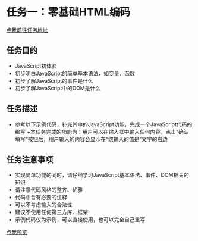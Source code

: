# 任务一：零基础HTML编码
[点我前往任务地址](http://ife.baidu.com/course/detail/id/90)

## 任务目的
+ JavaScript初体验
+ 初步明白JavaScript的简单基本语法，如变量、函数
+ 初步了解JavaScript的事件是什么
+ 初步了解JavaScript中的DOM是什么

## 任务描述
+ 参考以下示例代码，补充其中的JavaScript功能，完成一个JavaScript代码的编写
+本任务完成的功能为：用户可以在输入框中输入任何内容，点击“确认填写”按钮后，用户输入的内容会显示在“您输入的值是”文字的右边

## 任务注意事项
+ 实现简单功能的同时，请仔细学习JavaScript基本语法、事件、DOM相关的知识
+ 请注意代码风格的整齐、优雅
+ 代码中含有必要的注释
+ 可以不考虑输入的合法性
+ 建议不使用任何第三方库、框架
+ 示例代码仅为示例，可以直接使用，也可以完全自己重写

[点我预览]( https://houruyaogeili.github.io/baiduIFE/小薇学院/task1/index.html )
